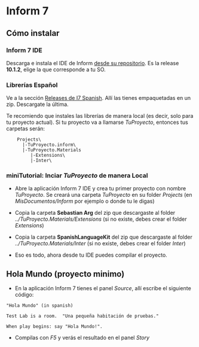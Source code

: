 # Inform 7 <Badge type="info" text="v10.1.2" />

## Cómo instalar


### Inform 7 IDE

Descarga e instala el IDE de Inform [desde su repositorio](https://github.com/ganelson/inform/releases). Es la release **10.1.2**, elige la que corresponde a tu SO.


### Librerías Español
Ve a la sección [Releases de I7 Spanish](https://github.com/sarganar/I7-Spanish/releases). Allí las tienes empaquetadas en un zip. Descargate la última.

Te recomiendo que instales las librerías de manera local (es decir, solo para tu proyecto actual). Si tu proyecto va a llamarse *TuProyecto*, entonces tus carpetas serán:
```
    Projects\
      |-TuProyecto.inform\
      |-TuProyecto.Materials
         |-Extensions\
         |-Inter\
```

### miniTutorial: Inciar *TuProyecto* de manera Local

- Abre la aplicación Inform 7 IDE y crea tu primer proyecto con nombre *TuProyecto*. Se creará una carpeta *TuProyecto* en su folder *Projects* (en *MisDocumentos/Inform* por ejemplo o donde tu le digas)

- Copia la carpeta **Sebastian Arg** del zip que descargaste al folder *../TuProyecto.Materials/Extensions*  (si no existe, debes crear el folder *Extensions*)

- Copia la carpeta **SpanishLanguageKit** del zip que descargaste al folder *../TuProyecto.Materials/Inter*  (si no existe, debes crear el folder *Inter*)

- Eso es todo, ahora desde tu IDE puedes compilar el proyecto.

Hola Mundo (proyecto minimo)
---

- En la aplicación Inform 7 tienes el panel *Source*, allí escribe el siguiente código:

```
"Hola Mundo" (in spanish)

Test Lab is a room.  "Una pequeña habitación de pruebas."

When play begins: say "Hola Mundo!".
```

- Compilas con _F5_ y verás el resultado en el panel *Story*

